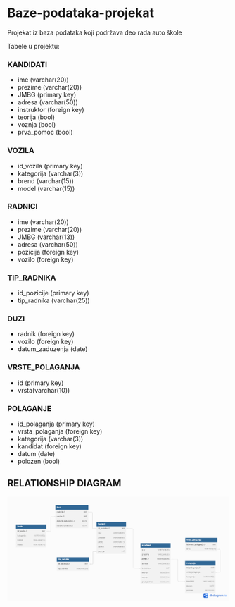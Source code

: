 # Baze-podataka-projekat
Projekat iz baza podataka koji podržava deo rada auto škole

Tabele u projektu:
### KANDIDATI
- ime (varchar(20))  
- prezime (varchar(20))  
- JMBG (primary key)  
- adresa (varchar(50))  
- instruktor (foreign key)  
- teorija (bool)  
- voznja (bool)  
- prva_pomoc (bool)  

### VOZILA
- id_vozila (primary key)  
- kategorija (varchar(3))  
- brend (varchar(15))  
- model (varchar(15))  

### RADNICI
- ime (varchar(20))  
- prezime (varchar(20))  
- JMBG (varchar(13))  
- adresa (varchar(50))  
- pozicija (foreign key)  
- vozilo (foreign key)  

### TIP_RADNIKA
- id_pozicije (primary key)  
- tip_radnika (varchar(25))  

### DUZI
- radnik (foreign key)  
- vozilo (foreign key)  
- datum_zaduzenja (date)  

### VRSTE_POLAGANJA
- id (primary key)  
- vrsta(varchar(10))  

### POLAGANJE
- id_polaganja (primary key)
- vrsta_polaganja (foreign key) 
- kategorija (varchar(3))
- kandidat (foreign key)  
- datum (date)  
- polozen (bool)

## RELATIONSHIP DIAGRAM
![relationship-diagram](https://github.com/UR0S1/Baze-podataka-projekat/blob/main/SQL_baza_dijagram.png?raw=true)
